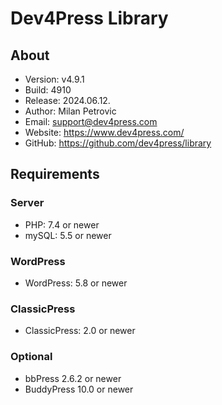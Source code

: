 # Dev4Press Library
## About

* Version: v4.9.1
* Build:   4910
* Release: 2024.06.12.
* Author:  Milan Petrovic
* Email:   support@dev4press.com
* Website: https://www.dev4press.com/
* GitHub:  https://github.com/dev4press/library

## Requirements

### Server

* PHP: 7.4 or newer
* mySQL: 5.5 or newer

### WordPress

* WordPress: 5.8 or newer

### ClassicPress

* ClassicPress: 2.0 or newer

### Optional

* bbPress 2.6.2 or newer
* BuddyPress 10.0 or newer
